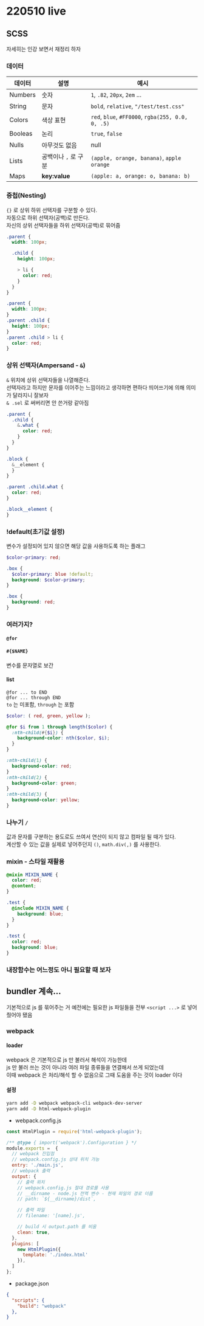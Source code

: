 # 220510 live

## SCSS
자세히는 인강 보면서 재정리 하자

### 데이터
| 데이터  | 설명                 | 예시                                              |
| ------- | -------------------- | ------------------------------------------------- |
| Numbers | 숫자                 | `1`, `.82`, `20px`, `2em` ...                     |
| String  | 문자                 | `bold`, `relative`, `"/test/test.css"`            |
| Colors  | 색상 표현            | `red`, `blue`, `#FF0000`, `rgba(255, 0.0, 0, .5)` |
| Booleas | 논리                 | `true`, `false`                                   |
| Nulls   | 아무것도 없음        | null                                              |
| Lists   | 공백이나 `,` 로 구분 | `(apple, orange, banana)`, `apple orange`         |
| Maps    | **key:value**        | `(apple: a, orange: o, banana: b)`                |


### 중첩(Nesting)
`{}` 로 상위 하위 선택자를 구분할 수 있다.  
자동으로 하위 선택자(공백)로 만든다.  
자신의 상위 선택자들을 하위 선택자(공백)로 묶어줌

```scss
.parent {
  width: 100px;

  .child {
    height: 100px;

    > li {
      color: red;
    }
  }
}
```
```css
.parent {
  width: 100px;
}
.parent .child {
  height: 100px;
}
.parent .child > li {
  color: red;
}
```

### 상위 선택자(Ampersand - `&`)
`&` 위치에 상위 선택자들을 나열해준다.  
선택자라고 하지만 문자를 이어주는 느낌이라고 생각하면 편하다
띄어쓰기에 의해 의미가 달라지니 잘보자  
`& .sel` 로 써버리면 안 쓴거랑 같아짐  

```scss
.parent {
  .child {
    &.what {
      color: red;
    }
  }
}

.block {
  &__element {
  }
}
```
```css
.parent .child.what {
  color: red;
}

.block__element {
}
```

### !default(초기값 설정)
변수가 설정되어 있지 않으면 해당 값을 사용하도록 하는 플래그

```scss
$color-primary: red;

.box {
  $color-primary: blue !default;
  background: $color-primary;
}
```
```css
.box {
  background: red;
}
```
### 여러가지?

#### `@for`
#### `#{$NAME}`
변수를 문자열로 보간

#### list

`@for ... to END`  
`@for ... through END`  
`to` 는 미포함, `through` 는 포함

```scss
$color: ( red, green, yellow );

@for $i from 1 through length($color) {
  :nth-child(#{$i}) {
    background-color: nth($color, $i);
  }
}
```
```css
:nth-child(1) {
  background-color: red;
}
:nth-child(2) {
  background-color: green;
}
:nth-child(3) {
  background-color: yellow;
}
```

### 나누기 `/`
값과 문자를 구분하는 용도로도 쓰여서 연산이 되지 않고 컴파일 될 때가 있다.  
계산할 수 있는 값을 실제로 넣어주던지 `()`, `math.div(,)` 를 사용한다.

### mixin - 스타일 재활용
```scss
@mixin MIXIN_NAME {
  color: red;
  @content;
}

.test {
  @include MIXIN_NAME {
    background: blue;
  }
}
```
```css
.test {
  color: red;
  background: blue;
}
```

### 내장함수는 어느정도 아니 필요할 때 보자



## bundler 계속...
기본적으로 js 를 묶어주는 거
예전에는 필요한 js 파일들을 전부 `<script ...>` 로 넣어줬어야 됐음


### webpack

#### loader
webpack 은 기본적으로 js 만 불러서 해석이 가능한데  
js 만 불러 쓰는 것이 아니라 여러 파일 종류들을 연결해서 쓰게 되었는데  
이때 webpack 은 처리/해석 할 수 없음으로 그때 도움을 주는 것이 loader 이다


#### 설정
```sh
yarn add -D webpack webpack-cli webpack-dev-server
yarn add -D html-webpack-plugin
```

- webpack.config.js
```js
const HtmlPlugin = require('html-webpack-plugin');

/** @type { import('webpack').Configuration } */
module.exports =  {
  // webpack 진입점
  // webpack.config.js 상대 위치 가능
  entry: './main.js',
  // webpack 출력
  output: {
    // 출력 위치
    // webpack.config.js 절대 경로를 사용
    // __dirname - node.js 전역 변수 - 현재 파일의 경로 이름
    // path: `${__dirname}/dist`,

    // 출력 파일
    // filename: '[name].js',

    // build 시 output.path 를 비움
    clean: true,
  },
  plugins: [
    new HtmlPlugin({
      template: './index.html'
    }),
  ]
};

```

- package.json
```json
{
  "scripts": {
    "build": "webpack"
  },
}
```